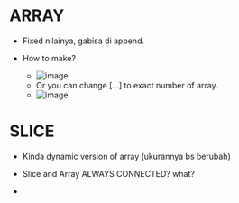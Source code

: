 # ARRAY

- Fixed nilainya, gabisa di append.

- How to make?
  -  ![image](https://github.com/affodilajF/GO-SelfLearning/assets/130672181/b17a1cbd-c2ab-4a84-b293-ac1642e5e7e2)
  -  Or you can change [...] to exact number of array.
  -  ![image](https://github.com/affodilajF/GO-SelfLearning/assets/130672181/157a343a-7538-4d94-a322-1b4396a80791)

# SLICE

- Kinda dynamic version of array (ukurannya bs berubah)
- Slice and Array ALWAYS CONNECTED? what?

- 
